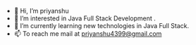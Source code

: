 - 👋 Hi, I’m priyanshu
- 👀 I’m interested in Java Full Stack Development .
- 🌱 I’m currently learning new technologies in Java Full Stack.
- 📫 To reach me mail at priyanshu4399@gmail.com

<!---
priyanshu4399/priyanshu4399 is a ✨ special ✨ repository because its `README.md` (this file) appears on your GitHub profile.
You can click the Preview link to take a look at your changes.
--->
